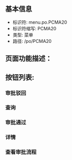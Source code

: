 
## 基本信息

- 标识符: menu.po.PCMA20
- 标识符缩写: PCMA20
- 类型: 菜单
- 路径: /po/PCMA20

## 页面功能描述：





## 按钮列表:


### 审批驳回



### 查询



### 审批通过



### 详情



### 查看审批流程


